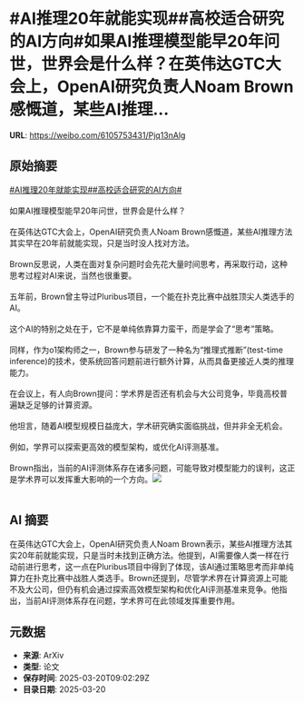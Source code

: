 # #AI推理20年就能实现##高校适合研究的AI方向#如果AI推理模型能早20年问世，世界会是什么样？在英伟达GTC大会上，OpenAI研究负责人Noam Brown感慨道，某些AI推理...

**URL**: https://weibo.com/6105753431/Pjq13nAlg

## 原始摘要

<a href="https://m.weibo.cn/search?containerid=231522type%3D1%26t%3D10%26q%3D%23AI%E6%8E%A8%E7%90%8620%E5%B9%B4%E5%B0%B1%E8%83%BD%E5%AE%9E%E7%8E%B0%23&amp;extparam=%23AI%E6%8E%A8%E7%90%8620%E5%B9%B4%E5%B0%B1%E8%83%BD%E5%AE%9E%E7%8E%B0%23" data-hide=""><span class="surl-text">#AI推理20年就能实现#</span></a><a href="https://m.weibo.cn/search?containerid=231522type%3D1%26t%3D10%26q%3D%23%E9%AB%98%E6%A0%A1%E9%80%82%E5%90%88%E7%A0%94%E7%A9%B6%E7%9A%84AI%E6%96%B9%E5%90%91%23&amp;extparam=%23%E9%AB%98%E6%A0%A1%E9%80%82%E5%90%88%E7%A0%94%E7%A9%B6%E7%9A%84AI%E6%96%B9%E5%90%91%23" data-hide=""><span class="surl-text">#高校适合研究的AI方向#</span></a><br><br>如果AI推理模型能早20年问世，世界会是什么样？<br><br>在英伟达GTC大会上，OpenAI研究负责人Noam Brown感慨道，某些AI推理方法其实早在20年前就能实现，只是当时没人找对方法。<br><br>Brown反思说，人类在面对复杂问题时会先花大量时间思考，再采取行动，这种思考过程对AI来说，当然也很重要。<br><br>五年前，Brown曾主导过Pluribus项目，一个能在扑克比赛中战胜顶尖人类选手的AI。<br><br>这个AI的特别之处在于，它不是单纯依靠算力蛮干，而是学会了“思考”策略。<br><br>同样，作为o1架构师之一，Brown参与研发了一种名为“推理式推断”(test-time inference)的技术，使系统回答问题前进行额外计算，从而具备更接近人类的推理能力。<br><br>在会议上，有人向Brown提问：学术界是否还有机会与大公司竞争，毕竟高校普遍缺乏足够的计算资源。<br><br>他坦言，随着AI模型规模日益庞大，学术研究确实面临挑战，但并非全无机会。<br><br>例如，学界可以探索更高效的模型架构，或优化AI评测基准。<br><br>Brown指出，当前的AI评测体系存在诸多问题，可能导致对模型能力的误判，这正是学术界可以发挥重大影响的一个方向。<img style="" src="https://tvax4.sinaimg.cn/large/006Fd7o3gy1hznfhd2c55j319c0x01fp.jpg" referrerpolicy="no-referrer"><br><br>

## AI 摘要

在英伟达GTC大会上，OpenAI研究负责人Noam Brown表示，某些AI推理方法其实20年前就能实现，只是当时未找到正确方法。他提到，AI需要像人类一样在行动前进行思考，这一点在Pluribus项目中得到了体现，该AI通过策略思考而非单纯算力在扑克比赛中战胜人类选手。Brown还提到，尽管学术界在计算资源上可能不及大公司，但仍有机会通过探索高效模型架构和优化AI评测基准来竞争。他指出，当前AI评测体系存在问题，学术界可在此领域发挥重要作用。

## 元数据

- **来源**: ArXiv
- **类型**: 论文
- **保存时间**: 2025-03-20T09:02:29Z
- **目录日期**: 2025-03-20

